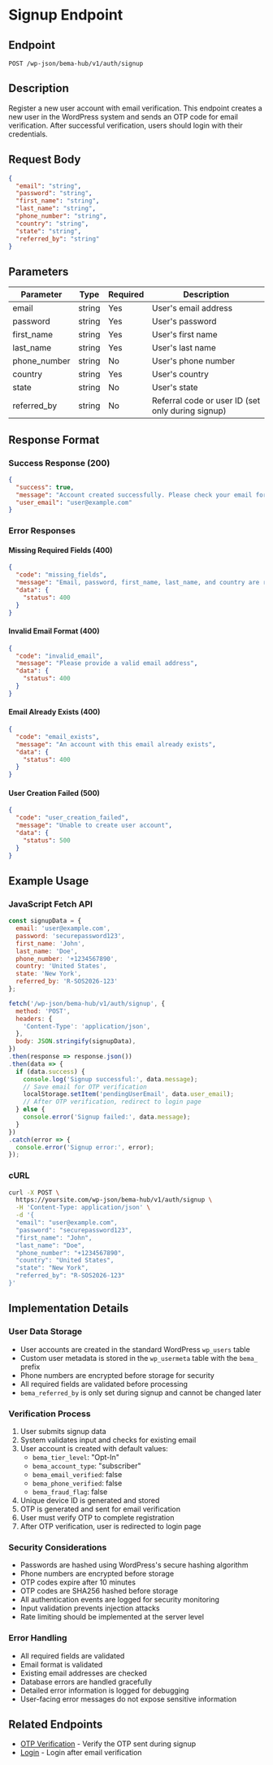 # Signup Endpoint

## Endpoint
`POST /wp-json/bema-hub/v1/auth/signup`

## Description
Register a new user account with email verification. This endpoint creates a new user in the WordPress system and sends an OTP code for email verification. After successful verification, users should login with their credentials.

## Request Body
```json
{
  "email": "string",
  "password": "string",
  "first_name": "string",
  "last_name": "string",
  "phone_number": "string",
  "country": "string",
  "state": "string",
  "referred_by": "string"
}
```

## Parameters

| Parameter     | Type   | Required | Description                          |
|---------------|--------|----------|--------------------------------------|
| email         | string | Yes      | User's email address                 |
| password      | string | Yes      | User's password                      |
| first_name    | string | Yes      | User's first name                    |
| last_name     | string | Yes      | User's last name                     |
| phone_number  | string | No       | User's phone number                  |
| country       | string | Yes      | User's country                       |
| state         | string | No       | User's state                         |
| referred_by   | string | No       | Referral code or user ID (set only during signup) |

## Response Format

### Success Response (200)
```json
{
  "success": true,
  "message": "Account created successfully. Please check your email for verification code.",
  "user_email": "user@example.com"
}
```

### Error Responses

#### Missing Required Fields (400)
```json
{
  "code": "missing_fields",
  "message": "Email, password, first_name, last_name, and country are required",
  "data": {
    "status": 400
  }
}
```

#### Invalid Email Format (400)
```json
{
  "code": "invalid_email",
  "message": "Please provide a valid email address",
  "data": {
    "status": 400
  }
}
```

#### Email Already Exists (400)
```json
{
  "code": "email_exists",
  "message": "An account with this email already exists",
  "data": {
    "status": 400
  }
}
```

#### User Creation Failed (500)
```json
{
  "code": "user_creation_failed",
  "message": "Unable to create user account",
  "data": {
    "status": 500
  }
}
```

## Example Usage

### JavaScript Fetch API
```javascript
const signupData = {
  email: 'user@example.com',
  password: 'securepassword123',
  first_name: 'John',
  last_name: 'Doe',
  phone_number: '+1234567890',
  country: 'United States',
  state: 'New York',
  referred_by: 'R-SOS2026-123'
};

fetch('/wp-json/bema-hub/v1/auth/signup', {
  method: 'POST',
  headers: {
    'Content-Type': 'application/json',
  },
  body: JSON.stringify(signupData),
})
.then(response => response.json())
.then(data => {
  if (data.success) {
    console.log('Signup successful:', data.message);
    // Save email for OTP verification
    localStorage.setItem('pendingUserEmail', data.user_email);
    // After OTP verification, redirect to login page
  } else {
    console.error('Signup failed:', data.message);
  }
})
.catch(error => {
  console.error('Signup error:', error);
});
```

### cURL
```bash
curl -X POST \
  https://yoursite.com/wp-json/bema-hub/v1/auth/signup \
  -H 'Content-Type: application/json' \
  -d '{
  "email": "user@example.com",
  "password": "securepassword123",
  "first_name": "John",
  "last_name": "Doe",
  "phone_number": "+1234567890",
  "country": "United States",
  "state": "New York",
  "referred_by": "R-SOS2026-123"
}'
```

## Implementation Details

### User Data Storage
- User accounts are created in the standard WordPress `wp_users` table
- Custom user metadata is stored in the `wp_usermeta` table with the `bema_` prefix
- Phone numbers are encrypted before storage for security
- All required fields are validated before processing
- `bema_referred_by` is only set during signup and cannot be changed later

### Verification Process
1. User submits signup data
2. System validates input and checks for existing email
3. User account is created with default values:
   - `bema_tier_level`: "Opt-In"
   - `bema_account_type`: "subscriber"
   - `bema_email_verified`: false
   - `bema_phone_verified`: false
   - `bema_fraud_flag`: false
4. Unique device ID is generated and stored
5. OTP is generated and sent for email verification
6. User must verify OTP to complete registration
7. After OTP verification, user is redirected to login page

### Security Considerations
- Passwords are hashed using WordPress's secure hashing algorithm
- Phone numbers are encrypted before storage
- OTP codes expire after 10 minutes
- OTP codes are SHA256 hashed before storage
- All authentication events are logged for security monitoring
- Input validation prevents injection attacks
- Rate limiting should be implemented at the server level

### Error Handling
- All required fields are validated
- Email format is validated
- Existing email addresses are checked
- Database errors are handled gracefully
- Detailed error information is logged for debugging
- User-facing error messages do not expose sensitive information

## Related Endpoints
- [OTP Verification](endpoint-auth-verify-otp.md) - Verify the OTP sent during signup
- [Login](endpoint-auth-login.md) - Login after email verification
